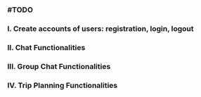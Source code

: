 ### #TODO

### I. Create accounts of users: registration, login, logout

### II. Chat Functionalities

### III. Group Chat Functionalities

### IV. Trip Planning Functionalities
	
